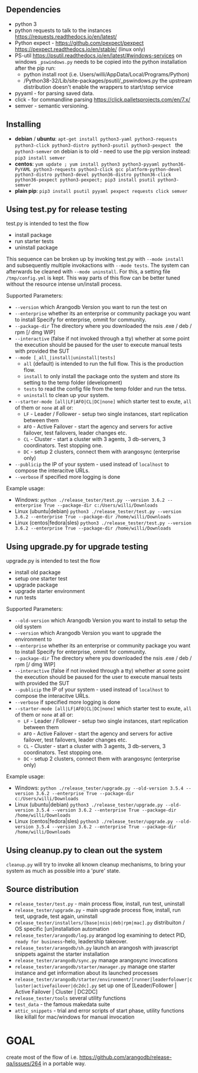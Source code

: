 
Dependencies
------------
- python 3
- python requests to talk to the instances https://requests.readthedocs.io/en/latest/
- Python expect - https://github.com/pexpect/pexpect https://pexpect.readthedocs.io/en/stable/ (linux only)
- PS-util  https://psutil.readthedocs.io/en/latest/#windows-services on windows `_pswindows.py` needs to be copied 
 into the python installation after the pip run: 
   - python install root (i.e. Users/willi/AppData/Local/Programs/Python)
   -  /Python38-32/Lib/site-packages/psutil/_pswindows.py
 the upstream distribution doesn't enable the wrappers to start/stop service 
- pyyaml - for parsing saved data.
- click - for commandline parsing https://click.palletsprojects.com/en/7.x/
- semver - semantic versioning.

Installing
----------
- **debian** / **ubuntu**:
  `apt-get install python3-yaml python3-requests python3-click python3-distro python3-psutil python3-pexpect `
  the `python3-semver` on debian is to old - need to use the pip version instead: `pip3 install semver`
- **centos**:
   `yum update ; yum install python3 python3-pyyaml python36-PyYAML python3-requests python3-click gcc platform-python-devel python3-distro python3-devel python36-distro python36-click python36-pexpect python3-pexpect; pip3 install psutil python3-semver`
- **plain pip**:
  `pip3 install psutil pyyaml pexpect requests click semver`

Using test.py for release testing
---------------------------------
test.py is intended to test the flow 
 - install package
 - run starter tests
 - uninstall package

This sequence can be broken up by invoking test.py with `--mode install` and subsequently multiple invokactions with `--mode tests`. The system can afterwards be cleaned with `--mode uninstall`. 
For this, a setting file `/tmp/config.yml` is kept. This way parts of this flow can be better tuned without the resource intense un/install process.

Supported Parameters:
 - `--version` which Arangodb Version you want to run the test on
 - `--enterprise` whether its an enterprise or community package you want to install Specify for enterprise, ommit for community.
 - `--package-dir` The directory where you downloaded the nsis .exe / deb / rpm [/ dmg WIP]
 - `--interactive` (false if not invoked through a tty) whether at some point the execution should be paused for the user to execute manual tests with provided the SUT
 - `--mode [_all_|install|uninstall|tests]` 
   - `all` (default) is intended to run the full flow. This is the production flow.
   - `install` to only install the package onto the system and store its setting to the temp folder (development) 
   - `tests`  to read the config file from the temp folder and run the tetss. 
   - `uninstall` to clean up your system.
 - `--starter-mode [all|LF|AFO|CL|DC|none]` which starter test to exute, `all` of them or `none` at all or: 
   - `LF` - Leader / Follower - setup two single instances, start replication between them
   - `AFO` - Active Failover - start the agency and servers for active failover, test failovers, leader changes etc.
   - `CL` - Cluster - start a cluster with 3 agents, 3 db-servers, 3 coordinators. Test stopping one. 
   - `DC` - setup 2 clusters, connect them with arangosync (enterprise only)
 - `--publicip` the IP of your system - used instead of `localhost` to compose the interacitve URLs.
 - `--verbose` if specified more logging is done
 
Example usage:
 - Windows: `python ./release_tester/test.py --version 3.6.2 --enterprise True --package-dir c:/Users/willi/Downloads `
 - Linux (ubuntu|debian) `python3 ./release_tester/test.py --version 3.6.2 --enterprise True --package-dir /home/willi/Downloads`
 - Linux (centos|fedora|sles) `python3 ./release_tester/test.py --version 3.6.2 --enterprise True --package-dir /home/willi/Downloads`

Using upgrade.py for upgrade testing
------------------------------------
upgrade.py is intended to test the flow 
 - install old package
 - setup one starter test
 - upgrade package
 - upgrade starter environment
 - run tests


Supported Parameters:
 - `--old-version` which Arangodb Version you want to install to setup the old system
 - `--version` which Arangodb Version you want to upgrade the environment to
 - `--enterprise` whether its an enterprise or community package you want to install Specify for enterprise, ommit for community.
 - `--package-dir` The directory where you downloaded the nsis .exe / deb / rpm [/ dmg WIP]
 - `--interactive` (false if not invoked through a tty) whether at some point the execution should be paused for the user to execute manual tests with provided the SUT
 - `--publicip` the IP of your system - used instead of `localhost` to compose the interacitve URLs.
 - `--verbose` if specified more logging is done
 - `--starter-mode [all|LF|AFO|CL|DC|none]` which starter test to exute, `all` of them or `none` at all or: 
   - `LF` - Leader / Follower - setup two single instances, start replication between them
   - `AFO` - Active Failover - start the agency and servers for active failover, test failovers, leader changes etc.
   - `CL` - Cluster - start a cluster with 3 agents, 3 db-servers, 3 coordinators. Test stopping one. 
   - `DC` - setup 2 clusters, connect them with arangosync (enterprise only)
 
 
 
Example usage:
 - Windows: `python ./release_tester/upgrade.py --old-version 3.5.4 --version 3.6.2 --enterprise True --package-dir c:/Users/willi/Downloads `
 - Linux (ubuntu|debian) `python3 ./release_tester/upgrade.py --old-version 3.5.4 --version 3.6.2 --enterprise True --package-dir /home/willi/Downloads`
 - Linux (centos|fedora|sles) `python3 ./release_tester/upgrade.py --old-version 3.5.4 --version 3.6.2 --enterprise True --package-dir /home/willi/Downloads`

Using cleanup.py to clean out the system
----------------------------------------
`cleanup.py` will try to invoke all known cleanup mechanisms, to bring your system as much as possible into a 'pure' state.

Source distribution
-------------------
 - `release_tester/test.py` - main process flow, install, run test, uninstall
 - `release_tester/upgrade.py` - main upgrade process flow, install, run test, upgrade, test again, uninstall
 - `release_tester/installers/[base|nsis|deb|rpm|mac].py` distribuiton / OS specific [un]installation automation
 - `release_tester/arangodb/log.py` arangod log examining to detect PID, `ready for business`-helo, leadership takeover. 
 - `release_tester/arangodb/sh.py` launch an arangosh with javascript snippets against the starter installation
 - `release_tester/arangodb/sync.py` manage arangosync invocations
 - `release_tester/arangodb/starter/manager.py` manage one starter instance and get information about its launched processes
 - `release_tester/arangodb/starter/environment/[runner|leaderfolower|cluster|activefailover|dc2dc].py` set up one of [Leader/Follower | Active Failover | Cluster | DC2DC]
 - `release_tester/tools` several utility functions
 - `test_data` - the famous makedata suite
 - `attic_snippets` - trial and error scripts of start phase, utility functions like killall for mac/windows for manual invocation


GOAL
====
create most of the flow of i.e. https://github.com/arangodb/release-qa/issues/264 in a portable way. 



